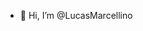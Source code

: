 - 👋 Hi, I’m @LucasMarcellino




<!---
LucasMarcellino/LucasMarcellino is a ✨ special ✨ repository because its `README.md` (this file) appears on your GitHub profile.
You can click the Preview link to take a look at your changes.
--->
